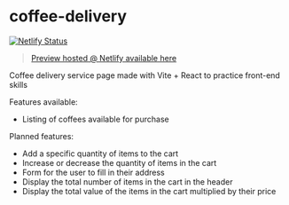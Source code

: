 # coffee-delivery
[![Netlify Status](https://api.netlify.com/api/v1/badges/8ed0d57f-f5ff-4cdf-9af3-0412baa6d4e0/deploy-status)](https://app.netlify.com/sites/rhuggler-coffee-delivery/deploys)

> [Preview hosted @ Netlify available here](https://coffee-delivery.huggler.dev/)

Coffee delivery service page made with Vite + React to practice front-end skills

Features available:
- Listing of coffees available for purchase

Planned features:
- Add a specific quantity of items to the cart
- Increase or decrease the quantity of items in the cart
- Form for the user to fill in their address
- Display the total number of items in the cart in the header
- Display the total value of the items in the cart multiplied by their price